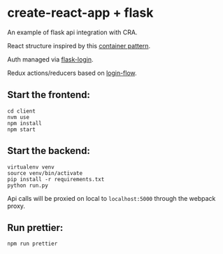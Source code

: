 # create-react-app + flask
An example of flask api integration with CRA.

React structure inspired by this [container pattern](http://lucasmreis.github.io/blog/simple-react-patterns/).

Auth managed via [flask-login](https://github.com/maxcountryman/flask-login).

Redux actions/reducers based on [login-flow](https://github.com/mxstbr/login-flow).

## Start the frontend:
```
cd client
nvm use
npm install
npm start
```
## Start the backend:
```
virtualenv venv
source venv/bin/activate
pip install -r requirements.txt
python run.py
```
Api calls will be proxied on local to `localhost:5000` through the webpack proxy.

## Run prettier:
```
npm run prettier
```
